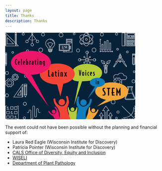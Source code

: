 ```yaml
---
layout: page
title: Thanks
description: Thanks
---
```


<div class="image123">
    <img src="../assets/pics/LATINXinSTEM2.png" width="420">
</div>

The event could not have been possible without the planning and financial support of:

- Laura Red Eagle (Wisconsin Institute for Discovery)
- Patricia Pointer (Wisconsin Institute for Discovery)
- [CALS Office of Diversity, Equity and Inclusion](https://admin.cals.wisc.edu/offices/dei/)
- [WISELI](https://wiseli.wisc.edu/)
- [Department of Plant Pathology](https://plantpath.wisc.edu/)
